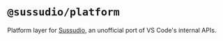 # `@sussudio/platform`

Platform layer for [Sussudio](https://github.com/GirlBossRush/sussudio),
an unofficial port of VS Code's internal APIs.
